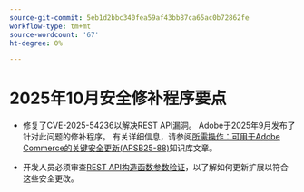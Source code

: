 ```yaml
---
source-git-commit: 5eb1d2bbc340fea59af43bb87ca65ac0b72862fe
workflow-type: tm+mt
source-wordcount: '67'
ht-degree: 0%

---
```

# 2025年10月安全修补程序要点

* 修复了CVE-2025-54236以解决REST API漏洞。 Adobe于2025年9月发布了针对此问题的修补程序。 有关详细信息，请参阅[所需操作：可用于Adobe Commerce的关键安全更新(APSB25-88)](https://experienceleague.adobe.com/zh-hans/docs/experience-cloud-kcs/kbarticles/ka-27397)知识库文章。<!-- AC-15379 -->

* 开发人员必须审查[REST API构造函数参数验证](https://developer.adobe.com/commerce/php/development/components/web-api/services/#rest-api-constructor-parameter-validation)，以了解如何更新扩展以符合这些安全更改。





